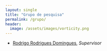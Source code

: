 ```yaml
---
layout: single
title: "Grupo de pesquisa"
permalink: /grupo/
header:
  image: /assets/images/vorticity.png
---
```



- [Rodrigo Rodrigues Domingues](http://lattes.cnpq.br/0018536511707620), *Supervisor*




